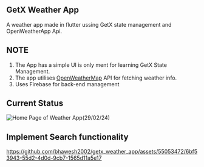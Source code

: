 ## GetX Weather App
A weather app made in flutter ussing GetX state management and OpenWeatherApp Api.

## NOTE
1. The App has a simple UI is only ment for learning GetX State Management. 
2. The app utilises [OpenWeatherMap](https://openweathermap.org/) API for fetching weather info.
3. Uses Firebase for back-end management

## Current Status
![Home Page of Weather App(29/02/24)](https://github.com/bhawesh2002/getx_weather_app/assets/55053472/6dca0431-6659-4b25-b292-1a800b35e7ac)

## Implement Search functionality
https://github.com/bhawesh2002/getx_weather_app/assets/55053472/6bf53943-55d2-4d0d-9cb7-1565d11a5e17

